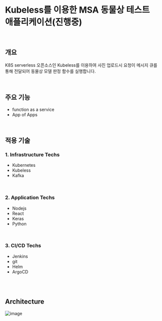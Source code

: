 # Kubeless를 이용한 MSA 동물상 테스트 애플리케이션(진행중)

<br/>

## 개요

K8S serverless 오픈소스인 Kubeless를 이용하여 사진 업로드시 요청이 메시지 큐를 통해 전달되어 동물상 모델 판정 함수를 실행합니다.


<br/>

## 주요 기능 
- function as a service
- App of Apps
<br/>


## 적용 기술

### 1. Infrastructure Techs 
- Kubernetes 
- Kubeless 
- Kafka


<br/>

### 2. Application Techs 
- Nodejs 
- React
- Keras
- Python

<br/>

### 3. CI/CD Techs
<!-- - [Helm](https://github.com/sjoh0704/Sseung-Helm-Chart/tree/master/MSA-Shop "go to sjoh0704's helm chart!") -->
- Jenkins
- git
- Helm
- ArgoCD

<br/>
<!-- 
## Manifest
- [go to Helm chart](https://github.com/sjoh0704/Sseung-Helm-Chart/tree/master/MSA-Shop "go to sjoh0704's helm chart!") -->

<br/>


## Architecture

![image](https://user-images.githubusercontent.com/66519046/141689717-f0f58ac2-b03a-4b46-9519-4fddd07edfac.png)



<!-- ### 1. Infrastructure Diagram 
![image](https://user-images.githubusercontent.com/66519046/133252790-b19b0e60-5452-40b9-a0a1-7a1fed6ab104.png)

<br/>

### 2. Service Diagram
![image](https://user-images.githubusercontent.com/66519046/133252317-20e43bf0-1ee7-4c13-86a2-dcdd5c7400ec.png)

<br/>

### 3. S/W Diagram
![image](https://user-images.githubusercontent.com/66519046/133252515-1cf9e35a-e2ea-419b-8c93-4ffdbc4e2a3e.png)

<br/>

### 4. CI/CD Diagram
![image](https://user-images.githubusercontent.com/66519046/133252709-4c2519e5-7b08-4140-8824-47816504dd5a.png) -->
